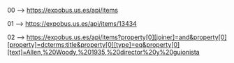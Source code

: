 00 --> https://expobus.us.es/api/items


01 --> https://expobus.us.es/api/items/13434

02 --> https://expobus.us.es/api/items?property[0][joiner]=and&property[0][property]=dcterms:title&property[0][type]=eq&property[0][text]=Allen,%20Woody,%201935,%20director%20y%20guionista




